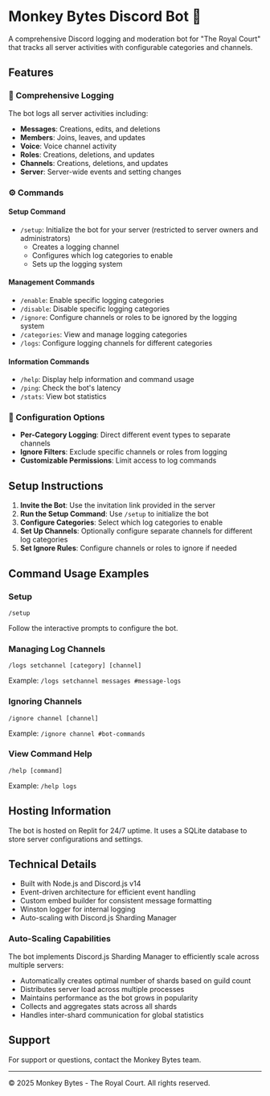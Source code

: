 # Monkey Bytes Discord Bot 👑

A comprehensive Discord logging and moderation bot for "The Royal Court" that tracks all server activities with configurable categories and channels.

## Features

### 📝 Comprehensive Logging

The bot logs all server activities including:
- **Messages**: Creations, edits, and deletions
- **Members**: Joins, leaves, and updates
- **Voice**: Voice channel activity
- **Roles**: Creations, deletions, and updates
- **Channels**: Creations, deletions, and updates
- **Server**: Server-wide events and setting changes

### ⚙️ Commands

#### Setup Command
- `/setup`: Initialize the bot for your server (restricted to server owners and administrators)
  - Creates a logging channel
  - Configures which log categories to enable
  - Sets up the logging system

#### Management Commands
- `/enable`: Enable specific logging categories
- `/disable`: Disable specific logging categories
- `/ignore`: Configure channels or roles to be ignored by the logging system
- `/categories`: View and manage logging categories
- `/logs`: Configure logging channels for different categories

#### Information Commands
- `/help`: Display help information and command usage
- `/ping`: Check the bot's latency
- `/stats`: View bot statistics

### 🔧 Configuration Options

- **Per-Category Logging**: Direct different event types to separate channels
- **Ignore Filters**: Exclude specific channels or roles from logging
- **Customizable Permissions**: Limit access to log commands

## Setup Instructions

1. **Invite the Bot**: Use the invitation link provided in the server
2. **Run the Setup Command**: Use `/setup` to initialize the bot
3. **Configure Categories**: Select which log categories to enable
4. **Set Up Channels**: Optionally configure separate channels for different log categories
5. **Set Ignore Rules**: Configure channels or roles to ignore if needed

## Command Usage Examples

### Setup
```
/setup
```
Follow the interactive prompts to configure the bot.

### Managing Log Channels
```
/logs setchannel [category] [channel]
```
Example: `/logs setchannel messages #message-logs`

### Ignoring Channels
```
/ignore channel [channel]
```
Example: `/ignore channel #bot-commands`

### View Command Help
```
/help [command]
```
Example: `/help logs`

## Hosting Information

The bot is hosted on Replit for 24/7 uptime. It uses a SQLite database to store server configurations and settings.

## Technical Details

- Built with Node.js and Discord.js v14
- Event-driven architecture for efficient event handling
- Custom embed builder for consistent message formatting
- Winston logger for internal logging
- Auto-scaling with Discord.js Sharding Manager

### Auto-Scaling Capabilities

The bot implements Discord.js Sharding Manager to efficiently scale across multiple servers:
- Automatically creates optimal number of shards based on guild count
- Distributes server load across multiple processes
- Maintains performance as the bot grows in popularity
- Collects and aggregates stats across all shards
- Handles inter-shard communication for global statistics

## Support

For support or questions, contact the Monkey Bytes team.

---

© 2025 Monkey Bytes - The Royal Court. All rights reserved.